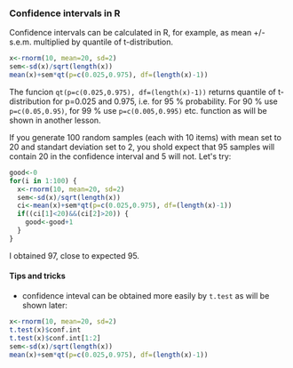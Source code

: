 ### Confidence intervals in R
Confidence intervals can be calculated in R, for example, as mean +/- s.e.m. multiplied by quantile of t-distribution.
```R
x<-rnorm(10, mean=20, sd=2)
sem<-sd(x)/sqrt(length(x))
mean(x)+sem*qt(p=c(0.025,0.975), df=(length(x)-1))
```
The funcion `qt(p=c(0.025,0.975), df=(length(x)-1))` returns quantile of t-distribution for p=0.025 and 0.975, i.e. for 95 %
probability. For 90 % use `p=c(0.05,0.95)`, for 99 % use `p=c(0.005,0.995)` etc.
function as will be shown in another lesson.

If you generate 100 random samples (each with 10 items) with mean set to 20 and standart deviation set to 2, you shold
expect that 95 samples will contain 20 in the confidence interval and 5 will not. Let's try:
```R
good<-0
for(i in 1:100) {
  x<-rnorm(10, mean=20, sd=2)
  sem<-sd(x)/sqrt(length(x))
  ci<-mean(x)+sem*qt(p=c(0.025,0.975), df=(length(x)-1))
  if((ci[1]<20)&&(ci[2]>20)) {
    good<-good+1
  }
}
```
I obtained 97, close to expected 95.

#### Tips and tricks
* confidence inteval can be obtained more easily by `t.test` as will be shown later:
```R
x<-rnorm(10, mean=20, sd=2)
t.test(x)$conf.int
t.test(x)$conf.int[1:2]
sem<-sd(x)/sqrt(length(x))
mean(x)+sem*qt(p=c(0.025,0.975), df=(length(x)-1))
```
